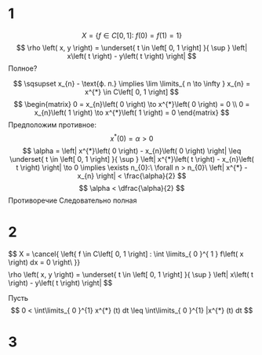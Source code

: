 # 1
$$
X = \left\{ f \in C \left[ 0, 1 \right] :\ f\left( 0 \right)  = f\left( 1 \right)  = 1 \right\} 
$$
$$
\rho \left( x, y \right) = \underset{ t \in \left[ 0, 1 \right]  }{ \sup } \left| x\left( t \right) - y\left( t \right)  \right|
$$
Полное?

$$
\sqsupset x_{n} - \text{ф. п.} \implies \lim \limits_{ n \to \infty } x_{n} = x^{*} \in C\left[ 0, 1 \right] 
$$
$$
\begin{matrix}
0 = x_{n}\left( 0 \right)  \to x^{*}\left( 0 \right)  = 0 \\
0 = x_{n}\left( 1 \right)  \to x^{*}\left( 1 \right)  = 0
\end{matrix}
$$
Предположим противное:
$$
x^{*}\left( 0 \right) = \alpha > 0
$$
$$
\alpha = \left| x^{*}\left( 0 \right)  - x_{n}\left( 0 \right)  \right| \leq \underset{ t \in \left[ 0, 1 \right]  }{ \sup } \left| x^{*}\left( t \right) - x_{n}\left( t \right)  \right| \to 0 \implies \exists n_{0}:\ \forall n > n_{0}\ \left| x^{*} - x_{n} \right| < \frac{\alpha}{2}
$$
$$
\alpha < \dfrac{\alpha}{2}
$$
Противоречие
Следовательно полная
# 2
$$
X = \cancel{ \left\{ f \in C\left[ 0, 1 \right] : \int \limits_{ 0 }^{ 1 } f\left( x \right) dx = 0 \right\ }}
$$
$$
\rho \left( x, y \right) = \underset{ t \in \left[ 0, 1 \right]  }{ \sup } \left| x\left( t \right) - y\left( t \right)  \right|
$$

Пусть
$$
0 < \int\limits_{  0 }^{1} x^{*} (t) dt \leq \int\limits_{  0 }^{1} |x^{*} (t)  dt  
$$

# 3